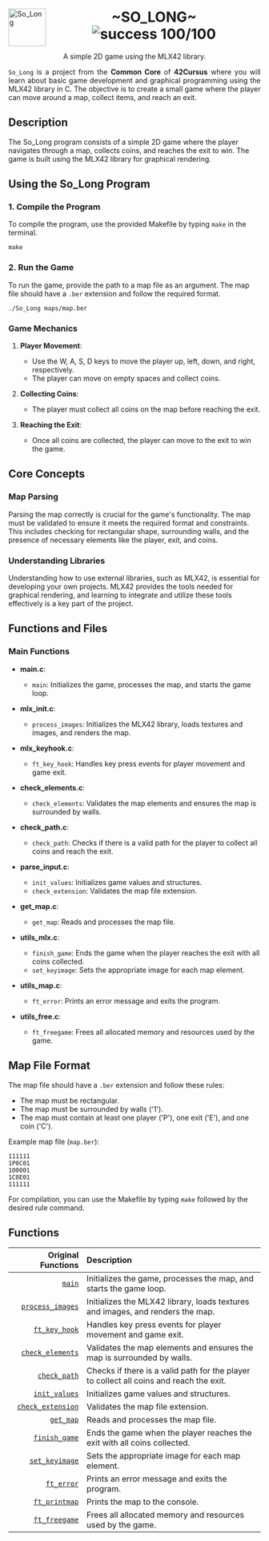 <div>
	<img align="left" alt="So_Long" src="https://github.com/eduaserr/42-project-badges/blob/a48e677fd4871e6999a9564101dca26091ec18ef/badges/so_longe.png" width="75px">
	<h1 align="center"> ~SO_LONG~ <br><img alt="success 100/100" src="https://img.shields.io/badge/100%2F100-green?style=plastic&logoColor=green&label=success"></h1>
</div>
<p align="center">A simple 2D game using the MLX42 library.<br></p>
<div align="justify">
<code>So_Long</code> is a project from the <b>Common Core</b> of <b>42Cursus</b> where you will learn about basic game development and graphical programming using the MLX42 library in C. The objective is to create a small game where the player can move around a map, collect items, and reach an exit.
</div>

## Description

The So_Long program consists of a simple 2D game where the player navigates through a map, collects coins, and reaches the exit to win. The game is built using the MLX42 library for graphical rendering.

## Using the So_Long Program

### 1. Compile the Program

To compile the program, use the provided Makefile by typing `make` in the terminal.

    make

### 2. Run the Game

To run the game, provide the path to a map file as an argument. The map file should have a `.ber` extension and follow the required format.

    ./So_Long maps/map.ber

### Game Mechanics

1. **Player Movement**:
   - Use the W, A, S, D keys to move the player up, left, down, and right, respectively.
   - The player can move on empty spaces and collect coins.

2. **Collecting Coins**:
   - The player must collect all coins on the map before reaching the exit.

3. **Reaching the Exit**:
   - Once all coins are collected, the player can move to the exit to win the game.

## Core Concepts

### Map Parsing

Parsing the map correctly is crucial for the game's functionality. The map must be validated to ensure it meets the required format and constraints. This includes checking for rectangular shape, surrounding walls, and the presence of necessary elements like the player, exit, and coins.

### Understanding Libraries

Understanding how to use external libraries, such as MLX42, is essential for developing your own projects. MLX42 provides the tools needed for graphical rendering, and learning to integrate and utilize these tools effectively is a key part of the project.

## Functions and Files

### Main Functions

- **main.c**:
  - `main`: Initializes the game, processes the map, and starts the game loop.

- **mlx_init.c**:
  - `process_images`: Initializes the MLX42 library, loads textures and images, and renders the map.

- **mlx_keyhook.c**:
  - `ft_key_hook`: Handles key press events for player movement and game exit.

- **check_elements.c**:
  - `check_elements`: Validates the map elements and ensures the map is surrounded by walls.

- **check_path.c**:
  - `check_path`: Checks if there is a valid path for the player to collect all coins and reach the exit.

- **parse_input.c**:
  - `init_values`: Initializes game values and structures.
  - `check_extension`: Validates the map file extension.

- **get_map.c**:
  - `get_map`: Reads and processes the map file.

- **utils_mlx.c**:
  - `finish_game`: Ends the game when the player reaches the exit with all coins collected.
  - `set_keyimage`: Sets the appropriate image for each map element.

- **utils_map.c**:
  - `ft_error`: Prints an error message and exits the program.

- **utils_free.c**:
  - `ft_freegame`: Frees all allocated memory and resources used by the game.

## Map File Format

The map file should have a `.ber` extension and follow these rules:
- The map must be rectangular.
- The map must be surrounded by walls ('1').
- The map must contain at least one player ('P'), one exit ('E'), and one coin ('C').

Example map file (`map.ber`):

	111111
	1P0C01
	100001
	1C0E01
	111111

For compilation, you can use the Makefile by typing `make` followed by the desired rule command.

## Functions

Original Functions|Description
----------------:|:----------
[`main`](https://github.com/eduaserr/So_Long/blob/main/main.c)|Initializes the game, processes the map, and starts the game loop.
[`process_images`](https://github.com/eduaserr/So_Long/tree/main/src/mlx/mlx_init.c)|Initializes the MLX42 library, loads textures and images, and renders the map.
[`ft_key_hook`](https://github.com/eduaserr/So_Long/tree/main/src/mlx/mlx_keyhook.c)|Handles key press events for player movement and game exit.
[`check_elements`](https://github.com/eduaserr/So_Long/tree/main/src/parse/get_map.c)|Validates the map elements and ensures the map is surrounded by walls.
[`check_path`](https://github.com/eduaserr/So_Long/tree/main/src/init/check_path.c)|Checks if there is a valid path for the player to collect all coins and reach the exit.
[`init_values`](https://github.com/eduaserr/So_Long/tree/main/src/parse/get_map.c)|Initializes game values and structures.
[`check_extension`](https://github.com/eduaserr/So_Long/tree/main/src/parse/parse_input.c)|Validates the map file extension.
[`get_map`](https://github.com/eduaserr/So_Long/tree/main/src/parse/get_map.c)|Reads and processes the map file.
[`finish_game`](https://github.com/eduaserr/So_Long/tree/main/src/utils/utils_mlx.c)|Ends the game when the player reaches the exit with all coins collected.
[`set_keyimage`](https://github.com/eduaserr/So_Long/tree/main/src/utils/utils_mlx.c)|Sets the appropriate image for each map element.
[`ft_error`](https://github.com/eduaserr/So_Long/tree/main/src/utils/utils_map.c)|Prints an error message and exits the program.
[`ft_printmap`](https://github.com/eduaserr/So_Long/tree/main/src/utils/utils_map.c)|Prints the map to the console.
[`ft_freegame`](https://github.com/eduaserr/So_Long/tree/main/src/utils/utils_free.c)|Frees all allocated memory and resources used by the game.
